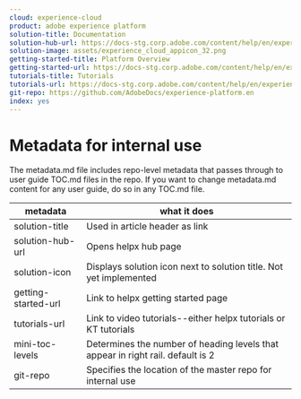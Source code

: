 ```yaml
---
cloud: experience-cloud
product: adobe experience platform
solution-title: Documentation
solution-hub-url: https://docs-stg.corp.adobe.com/content/help/en/experience-platform/landing/documentation/overview.html
solution-image: assets/experience_cloud_appicon_32.png
getting-started-title: Platform Overview
getting-started-url: https://docs-stg.corp.adobe.com/content/help/en/experience-platform/landing/home.html
tutorials-title: Tutorials
tutorials-url: https://docs-stg.corp.adobe.com/content/help/en/experience-platform/tutorials/home.html
git-repo: https://github.com/AdobeDocs/experience-platform.en
index: yes
---
```


# Metadata for internal use

The metadata.md file includes repo-level metadata that passes through to user guide TOC.md files in the repo. If you want to change metadata.md content for any user guide, do so in any TOC.md file.

| metadata | what it does |
|--- |--- |
| solution-title | Used in article header as link |
| solution-hub-url | Opens helpx hub page |
| solution-icon | Displays solution icon next to solution title. Not yet implemented |
| getting-started-url | Link to helpx getting started page |
| tutorials-url | Link to video tutorials--either helpx tutorials or KT tutorials |
| mini-toc-levels | Determines the number of heading levels that appear in right rail. default is 2 |
| git-repo | Specifies the location of the master repo for internal use |
